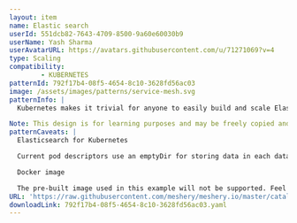 ```yaml
---
layout: item
name: Elastic search
userId: 551dcb82-7643-4709-8500-9a60e60030b9
userName: Yash Sharma
userAvatarURL: https://avatars.githubusercontent.com/u/71271069?v=4
type: Scaling
compatibility: 
        - KUBERNETES
patternId: 792f17b4-08f5-4654-8c10-3628fd56ac03
image: /assets/images/patterns/service-mesh.svg
patternInfo: |
  Kubernetes makes it trivial for anyone to easily build and scale Elasticsearch clusters. Here, you'll find how to do so. Current Elasticsearch version is 5.6.2.

Note: This design is for learning purposes and may be freely copied and distributed.
patternCaveats: |
  Elasticsearch for Kubernetes

  Current pod descriptors use an emptyDir for storing data in each data node container. This is meant to be for the sake of simplicity and should be adapted according to your storage needs.

  Docker image

  The pre-built image used in this example will not be supported. Feel free to fork to fit your own needs, but keep in mind that you will need to change Kubernetes descriptors accordingly.
URL: 'https://raw.githubusercontent.com/meshery/meshery.io/master/catalog/792f17b4-08f5-4654-8c10-3628fd56ac03.yaml'
downloadLink: 792f17b4-08f5-4654-8c10-3628fd56ac03.yaml
---
```

